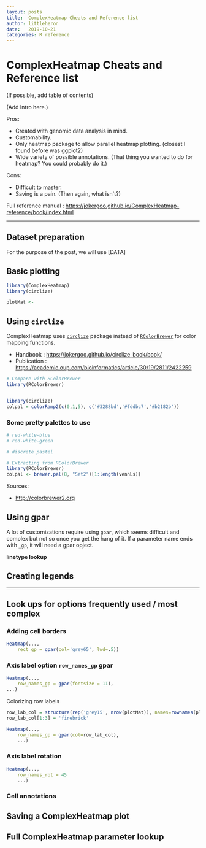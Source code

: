 ```yaml
---
layout: posts
title:  ComplexHeatmap Cheats and Reference list
author: littleheron
date:   2019-10-21
categories: R reference
---
```



# ComplexHeatmap Cheats and Reference list

(If possible, add table of contents)

(Add Intro here.)

Pros: 

* Created with genomic data analysis in mind.
* Customability.
* Only heatmap package to allow parallel heatmap plotting. (closest I found before was ggplot2)
* Wide variety of possible annotations. (That thing you wanted to do for heatmap? You could probably do it.)

Cons:

* Difficult to master.
* Saving is a pain. (Then again, what isn't?)


Full reference manual : https://jokergoo.github.io/ComplexHeatmap-reference/book/index.html


---

## Dataset preparation

For the purpose of the post, we will use [DATA] 



## Basic plotting

```r
library(ComplexHeatmap)
library(circlize)

plotMat <- 

```

## Using `circlize`

ComplexHeatmap uses [`circlize`](https://cran.r-project.org/web/packages/circlize/circlize.pdf) package instead of [`RColorBrewer`](https://www.rdocumentation.org/packages/RColorBrewer/versions/1.1-2/topics/RColorBrewer) for color mapping functions.

* Handbook : https://jokergoo.github.io/circlize_book/book/
* Publication : https://academic.oup.com/bioinformatics/article/30/19/2811/2422259


```r
# Compare with RColorBrewer
library(RColorBrewer)


library(circlize)
colpal = colorRamp2(c(0,1,5), c('#3288bd','#fddbc7','#b2182b'))

```

### Some pretty palettes to use

```r
# red-white-blue
# red-white-green

# discrete pastel

# Extracting from RColorBrewer
library(RColorBrewer)
colpal <- brewer.pal(8, "Set2")[1:length(vennLs)]

```

Sources:
* http://colorbrewer2.org

## Using gpar

A lot of customizations require using `gpar`, which seems difficult and complex but not so once you get the hang of it. If a parameter name ends with `_gp`, it will need a gpar opject.



**linetype lookup**


## Creating legends


---

## Look ups for options frequently used / most complex

### Adding cell borders

```r
Heatmap(...,
	rect_gp = gpar(col='grey65', lwd=.5))
```

### Axis label option `row_names_gp` gpar

```r
Heatmap(..., 
	row_names_gp = gpar(fontsize = 11),
...)
```

Colorizing row labels

```r
row_lab_col = structure(rep('grey15', nrow(plotMat)), names=rownames(plotMat))
row_lab_col[1:3] = 'firebrick'

Heatmap(...,
	row_names_gp = gpar(col=row_lab_col),
	...)

```

### Axis label rotation

```r
Heatmap(...,
	row_names_rot = 45
	...)
```

### Cell annotations



## Saving a ComplexHeatmap plot


## Full ComplexHeatmap parameter lookup


